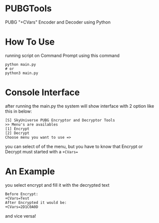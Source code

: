 # PUBGTools
PUBG "+CVars" Encoder and Decoder using Python

# How To Use
running script on Command Prompt using this command
```
python main.py
# or
python3 main.py
```

# Console Interface
after running the main.py
the system will show interface with 2 option like this in below:
```
[S] SkyUniverse PUBG Encryptor and Decryptor Tools
>> Menu's are availables
[1] Encrypt
[2] Decrypt
Choose menu you want to use =>
```
you can select of of the menu, but you have to know that Encrypt or Decrypt must started with a ```+CVars=```

# An Example
you select encrypt and fill it with the decrypted text
```
Before Encrypt:
+CVars=Test
After Encrypted it would be:
+CVars=2D1C0A0D
```
and vice versa!
